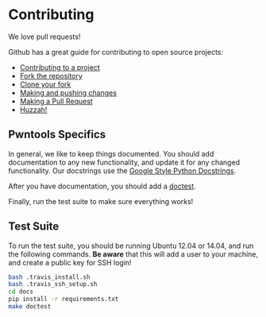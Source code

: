 # Contributing

We love pull requests!

Github has a great guide for contributing to open source projects:

- [Contributing to a project](https://guides.github.com/activities/forking/)
- [Fork the repository](https://guides.github.com/activities/forking/#fork)
- [Clone your fork](https://guides.github.com/activities/forking/#clone)
- [Making and pushing changes](https://guides.github.com/activities/forking/#making-changes)
- [Making a Pull Request](https://guides.github.com/activities/forking/#making-a-pull-request)
- [Huzzah!](https://guides.github.com/activities/forking/#huzzah)

## Pwntools Specifics

In general, we like to keep things documented.  You should add documentation to any new functionality, and update it for any changed functionality.  Our docstrings use the [Google Style Python Docstrings](http://sphinxcontrib-napoleon.readthedocs.org/en/latest/example_google.html#example-google).

After you have documentation, you should add a [doctest](https://docs.python.org/2/library/doctest.html).

Finally, run the test suite to make sure everything works!

## Test Suite

To run the test suite, you should be running Ubuntu 12.04 or 14.04, and run the following commands.  **Be aware** that this will add a user to your machine, and create a public key for SSH login!

```sh
bash .travis_install.sh
bash .travis_ssh_setup.sh
cd docs
pip install -r requirements.txt
make doctest
```
